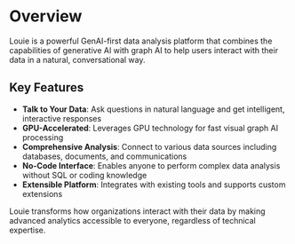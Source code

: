 # Overview

Louie is a powerful GenAI-first data analysis platform that combines the capabilities of generative AI with graph AI to help users interact with their data in a natural, conversational way.

## Key Features

- **Talk to Your Data**: Ask questions in natural language and get intelligent, interactive responses
- **GPU-Accelerated**: Leverages GPU technology for fast visual graph AI processing
- **Comprehensive Analysis**: Connect to various data sources including databases, documents, and communications
- **No-Code Interface**: Enables anyone to perform complex data analysis without SQL or coding knowledge
- **Extensible Platform**: Integrates with existing tools and supports custom extensions

Louie transforms how organizations interact with their data by making advanced analytics accessible to everyone, regardless of technical expertise.


